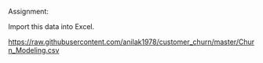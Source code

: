 Assignment: 

Import this data into Excel. 

https://raw.githubusercontent.com/anilak1978/customer_churn/master/Churn_Modeling.csv



